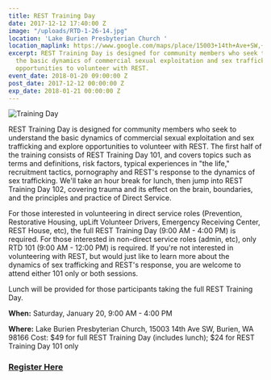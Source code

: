 ```yaml
---
title: REST Training Day
date: 2017-12-12 17:40:00 Z
image: "/uploads/RTD-1-26-14.jpg"
location: 'Lake Burien Presbyterian Church '
location_maplink: https://www.google.com/maps/place/15003+14th+Ave+SW,+Burien,+WA+98166/@47.4681132,-122.3550929,17z/data=!3m1!4b1!4m5!3m4!1s0x549044859dc7099d:0xa1d097f4ae9f11f1!8m2!3d47.4681096!4d-122.3529042
excerpt: REST Training Day is designed for community members who seek to understand
  the basic dynamics of commercial sexual exploitation and sex trafficking and explore
  opportunities to volunteer with REST.
event_date: 2018-01-20 09:00:00 Z
post_date: 2017-12-12 00:00:00 Z
exp_date: 2018-01-21 00:00:00 Z
---
```


![Training Day](/uploads/REST-Training-Day_640x336.jpg)

REST Training Day is designed for community members who seek to understand the basic dynamics of commercial sexual exploitation and sex trafficking and explore opportunities to volunteer with REST. The first half of the training consists of REST Training Day 101, and covers topics such as terms and definitions, risk factors, typical experiences in "the life," recruitment tactics, pornography and REST's response to the dynamics of sex trafficking. We'll take an hour break for lunch, then jump into REST Training Day 102, covering trauma and its effect on the brain, boundaries, and the principles and practice of Direct Service.

For those interested in volunteering in direct service roles (Prevention, Restorative Housing, upLift Volunteer Drivers, Emergency Receiving Center, REST House, etc), the full REST Training Day (9:00 AM - 4:00 PM) is required. For those interested in non-direct service roles (admin, etc), only RTD 101 (9:00 AM - 12:00 PM) is required. If you're not interested in volunteering with REST, but would just like to learn more about the dynamics of sex trafficking and REST's response, you are welcome to attend either 101 only or both sessions.

Lunch will be provided for those participants taking the full REST Training Day. 

**When:** Saturday, January 20, 9:00 AM - 4:00 PM 

**Where:** Lake Burien Presbyterian Church, 15003 14th Ave SW, Burien, WA 98166
Cost: $49 for full REST Training Day (includes lunch); $24 for REST Training Day 101 only

### [Register Here](http://bit.ly/2ANRKeF)